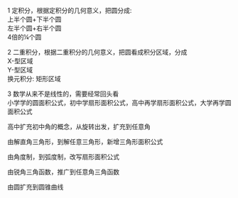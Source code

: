 1 定积分，根据定积分的几何意义，把圆分成:  
上半个圆+下半个圆  
左半个圆+右半个圆  
4倍的¼个圆  
  
2 二重积分，根据二重积分的几何意义，把圆看成积分区域，分成  
X-型区域  
Y-型区域  
换元积分: 矩形区域  
  
3 数学从来不是线性的，需要经常回头看  
小学学的圆面积公式，初中学扇形面积公式，高中再学扇形面积公式，大学再学圆面积公式  

高中扩充初中角的概念，从旋转出发，扩充到任意角

由解直角三角形，到解任意三角形，新增三角形面积公式

由角度制，到弧度制，改写扇形面积公式

由锐角三角函数，推广到任意角三角函数

由圆扩充到圆锥曲线
